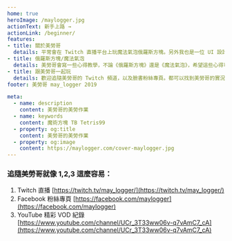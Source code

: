 ```yaml
---
home: true
heroImage: /maylogger.jpg
actionText: 新手上路 →
actionLink: /beginner/
features:
- title: 關於美勞哥
  details: 平常會在 Twitch 直播平台上玩魔法氣泡俄羅斯方塊。另外我也是一位 UI 設計師，所以我的頻道偶爾會有一些關於介面設計或一同觀看新科技的直播。
- title: 俄羅斯方塊/魔法氣泡
  details: 美勞哥會寫一些心得教學，不論《俄羅斯方塊》還是《魔法氣泡》，希望這些心得可以讓大家快速地上手，獲得樂趣唷！
- title: 跟美勞哥一起玩
  details: 歡迎追隨美勞哥的 Twitch 頻道，以及臉書粉絲專頁。都可以找到美勞哥的實況遊玩平台。遊戲的購買連結也在下方提供了！
footer: 美勞哥 may_logger 2019

meta:
  - name: description
    content: 美勞哥的美勞作業
  - name: keywords
    content: 魔術方塊 TB Tetris99
  - property: og:title
    content: 美勞哥的美勞作業
  - property: og:image
    content: https://maylogger.com/cover-maylogger.jpg
---
```


### 追隨美勞哥就像 1,2,3 這麼容易：

1. Twitch 直播 [https://twitch.tv/may_logger/](https://twitch.tv/may_logger/)
1. Facebook 粉絲專頁 [https://facebook.com/maylogger](https://facebook.com/maylogger)
1. YouTube 精彩 VOD 紀錄 [https://www.youtube.com/channel/UCr_3T33ww06v-q7vAmC7_cA](https://www.youtube.com/channel/UCr_3T33ww06v-q7vAmC7_cA)

